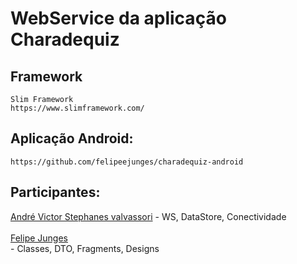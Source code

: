 # WebService da aplicação Charadequiz

## Framework
	Slim Framework
	https://www.slimframework.com/

## Aplicação Android: 
	https://github.com/felipeejunges/charadequiz-android
	
## Participantes:
<a href="https://github.com/AndreValvassori/">André Victor Stephanes valvassori</a>
	- WS, DataStore, Conectividade
<br>	
<a href="https://github.com/felipeejunges/">Felipe Junges</a><br>
	- Classes, DTO, Fragments, Designs 

